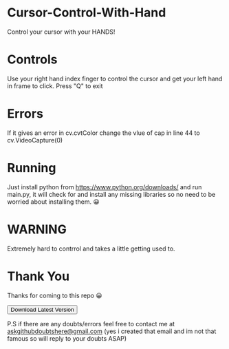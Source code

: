 # Cursor-Control-With-Hand
Control your cursor with your HANDS!
# Controls
Use your right hand index finger to control the cursor and get your left hand in frame to click.
Press "Q" to exit
# Errors
If it gives an error in cv.cvtColor change the vlue of cap in line 44 to cv.VideoCapture(0) 
# Running
Just install python from https://www.python.org/downloads/ and run main.py, it will check for and install any missing libraries so no need to be worried about installing them. 😀

# WARNING
Extremely hard to contrrol and takes a little getting used to.
# Thank You
Thanks for coming to this repo 😀

<button href="https://codeload.github.com/SiddharthRajpal/Cursor-Control-With-Hand/zip/refs/tags/V1.5">Download Latest Version</button>


P.S if there are any doubts/errors feel free to contact me at askgithubdoubtshere@gmail.com 
 (yes i created that email and im not that famous so will reply to your doubts ASAP)
